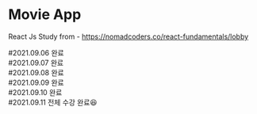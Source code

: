 # Movie App

React Js Study from - https://nomadcoders.co/react-fundamentals/lobby

#2021.09.06 완료 <br>
#2021.09.07 완료 <br>
#2021.09.08 완료 <br>
#2021.09.09 완료 <br>
#2021.09.10 완료 <br>
#2021.09.11 전체 수강 완료😆